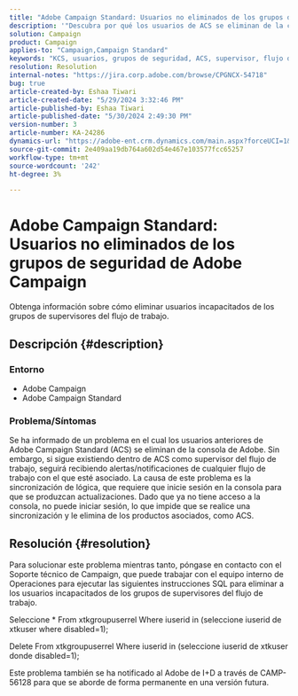 ```yaml
---
title: "Adobe Campaign Standard: Usuarios no eliminados de los grupos de seguridad de Adobe Campaign"
description: '"Descubra por qué los usuarios de ACS se eliminan de la consola de Adobe como usuario".'
solution: Campaign
product: Campaign
applies-to: "Campaign,Campaign Standard"
keywords: "KCS, usuarios, grupos de seguridad, ACS, supervisor, flujo de trabajo, notificaciones, lógica de sincronización, problema, actualización, consola"
resolution: Resolution
internal-notes: "https://jira.corp.adobe.com/browse/CPGNCX-54718"
bug: true
article-created-by: Eshaa Tiwari
article-created-date: "5/29/2024 3:32:46 PM"
article-published-by: Eshaa Tiwari
article-published-date: "5/30/2024 2:49:30 PM"
version-number: 3
article-number: KA-24286
dynamics-url: "https://adobe-ent.crm.dynamics.com/main.aspx?forceUCI=1&pagetype=entityrecord&etn=knowledgearticle&id=d00080b1-d01d-ef11-840b-6045bd026dc7"
source-git-commit: 2e409aa19db764a602d54e467e103577fcc65257
workflow-type: tm+mt
source-wordcount: '242'
ht-degree: 3%

---
```


# Adobe Campaign Standard: Usuarios no eliminados de los grupos de seguridad de Adobe Campaign


Obtenga información sobre cómo eliminar usuarios incapacitados de los grupos de supervisores del flujo de trabajo.

## Descripción {#description}


### Entorno

- Adobe Campaign
- Adobe Campaign Standard


### Problema/Síntomas

Se ha informado de un problema en el cual los usuarios anteriores de Adobe Campaign Standard (ACS) se eliminan de la consola de Adobe. Sin embargo, si sigue existiendo dentro de ACS como supervisor del flujo de trabajo, seguirá recibiendo alertas/notificaciones de cualquier flujo de trabajo con el que esté asociado. La causa de este problema es la sincronización de lógica, que requiere que inicie sesión en la consola para que se produzcan actualizaciones. Dado que ya no tiene acceso a la consola, no puede iniciar sesión, lo que impide que se realice una sincronización y le elimina de los productos asociados, como ACS.


## Resolución {#resolution}


Para solucionar este problema mientras tanto, póngase en contacto con el Soporte técnico de Campaign, que puede trabajar con el equipo interno de Operaciones para ejecutar las siguientes instrucciones SQL para eliminar a los usuarios incapacitados de los grupos de supervisores del flujo de trabajo.

Seleccione \* From xtkgroupuserrel Where iuserid in (seleccione iuserid de xtkuser where disabled=1);

Delete From xtkgroupuserrel Where iuserid in (seleccione iuserid de xtkuser donde disabled=1);

Este problema también se ha notificado al Adobe de I+D a través de CAMP-56128 para que se aborde de forma permanente en una versión futura.
